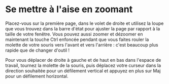 # Se mettre à l'aise en zoomant

Placez-vous sur la première page, dans le volet de droite et utilisez la loupe que vous trouvez dans la barre d'état pour ajuster la page par rapport à la taille de votre fenêtre. Vous pouvez aussi zoomer et dézoomer en maintenant la touche Ctrl enfoncée pendant que vous faites rouler la molette de votre souris vers l'avant et vers l'arrière : c'est beaucoup plus rapide que de changer d'outil !

Pour vous déplacer de droite à gauche et de haut en bas dans l'espace de travail, tournez la molette de la souris, puis déplacez votre curseur dans la direction souhaitée pour un défilement vertical et appuyez en plus sur Maj pour un défilement horizontal.

